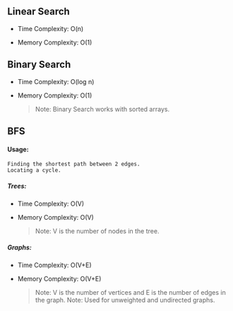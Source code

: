 
## Linear Search

 * Time Complexity: O(n)
   
 * Memory Complexity: O(1)


## Binary Search

 * Time Complexity: O(log n)
   
 * Memory Complexity: O(1)

   > Note: Binary Search works with sorted arrays.

## BFS

 #### Usage:
    Finding the shortest path between 2 edges.
    Locating a cycle.

 ##### Trees:
 * Time Complexity: O(V)
   
 * Memory Complexity: O(V)
   
   >Note: V is the number of nodes in the tree.

##### Graphs:
  
        
 * Time Complexity: O(V+E)
   
 * Memory Complexity: O(V+E)
   
   >Note: V is the number of vertices and E is the number of edges in the graph.
   >Note: Used for unweighted and undirected graphs.

